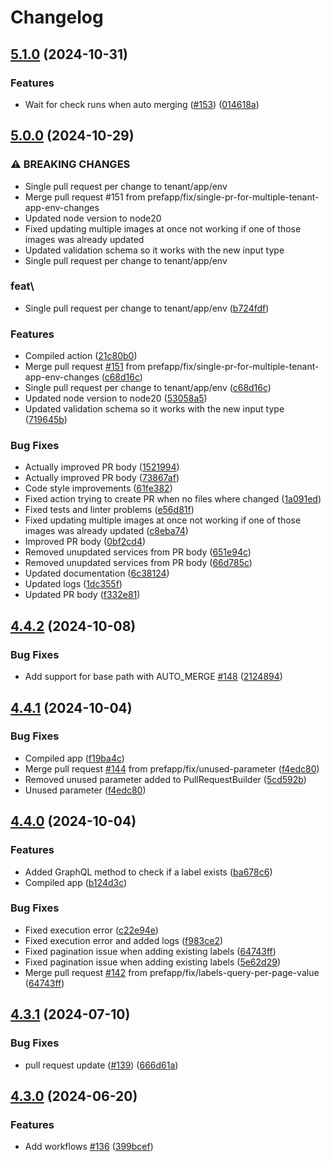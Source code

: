 # Changelog

## [5.1.0](https://github.com/prefapp/action-state-repo-update-image/compare/v5.0.0...v5.1.0) (2024-10-31)


### Features

* Wait for check runs when auto merging ([#153](https://github.com/prefapp/action-state-repo-update-image/issues/153)) ([014618a](https://github.com/prefapp/action-state-repo-update-image/commit/014618a60af45180fd1b9913470074e8281a1f45))

## [5.0.0](https://github.com/prefapp/action-state-repo-update-image/compare/v4.4.2...v5.0.0) (2024-10-29)


### ⚠ BREAKING CHANGES

* Single pull request per change to tenant/app/env
* Merge pull request #151 from prefapp/fix/single-pr-for-multiple-tenant-app-env-changes
* Updated node version to node20
* Fixed updating multiple images at once not working if one of those images was already updated
* Updated validation schema so it works with the new input type
* Single pull request per change to tenant/app/env

### feat\

* Single pull request per change to tenant/app/env ([b724fdf](https://github.com/prefapp/action-state-repo-update-image/commit/b724fdfbf5b4b1584358c416395a29fb8b3dc845))


### Features

* Compiled action ([21c80b0](https://github.com/prefapp/action-state-repo-update-image/commit/21c80b08f2437ff66bf0ecd78353f01cccef8c0e))
* Merge pull request [#151](https://github.com/prefapp/action-state-repo-update-image/issues/151) from prefapp/fix/single-pr-for-multiple-tenant-app-env-changes ([c68d16c](https://github.com/prefapp/action-state-repo-update-image/commit/c68d16c6f6fee4b82f84757a84e46d471319d097))
* Single pull request per change to tenant/app/env ([c68d16c](https://github.com/prefapp/action-state-repo-update-image/commit/c68d16c6f6fee4b82f84757a84e46d471319d097))
* Updated node version to node20 ([53058a5](https://github.com/prefapp/action-state-repo-update-image/commit/53058a5f4b4f14107b95f70b924442ec44a19dac))
* Updated validation schema so it works with the new input type ([719645b](https://github.com/prefapp/action-state-repo-update-image/commit/719645bb1983e916a0ab58cc23a6271bde71962d))


### Bug Fixes

* Actually improved PR body ([1521994](https://github.com/prefapp/action-state-repo-update-image/commit/1521994ecd462699e550f4bca2843a488f7c4a20))
* Actually improved PR body ([73867af](https://github.com/prefapp/action-state-repo-update-image/commit/73867af678f094e11e6218eeb80270fb36d910f1))
* Code style improvements ([61fe382](https://github.com/prefapp/action-state-repo-update-image/commit/61fe382c9fa16856e18dbd38c33b052124c70d3c))
* Fixed action trying to create PR when no files where changed ([1a091ed](https://github.com/prefapp/action-state-repo-update-image/commit/1a091ed15c2e8d6cd3da931ae9ed3f7410c8e647))
* Fixed tests and linter problems ([e56d81f](https://github.com/prefapp/action-state-repo-update-image/commit/e56d81f30e06af2626768d959ac5dce1416d6f40))
* Fixed updating multiple images at once not working if one of those images was already updated ([c8eba74](https://github.com/prefapp/action-state-repo-update-image/commit/c8eba7495c2b1a3d26fdf2be05094f380b8c0d80))
* Improved PR body ([0bf2cd4](https://github.com/prefapp/action-state-repo-update-image/commit/0bf2cd4c35d1fd5decfedcde22e08756c3f56c70))
* Removed unupdated services from PR body ([651e94c](https://github.com/prefapp/action-state-repo-update-image/commit/651e94c6f59a66ee802c6d9b97a0b4f31264966c))
* Removed unupdated services from PR body ([66d785c](https://github.com/prefapp/action-state-repo-update-image/commit/66d785c5c49bb099639af66f3f7bfe1b39013a9e))
* Updated documentation ([6c38124](https://github.com/prefapp/action-state-repo-update-image/commit/6c38124bed7e893271e8c2cb03d2942339a02c25))
* Updated logs ([1dc355f](https://github.com/prefapp/action-state-repo-update-image/commit/1dc355f5d54e209247cc9e38ffc370cccf99fccd))
* Updated PR body ([f332e81](https://github.com/prefapp/action-state-repo-update-image/commit/f332e816498faefd578ed8a740a372c6ea9d9697))

## [4.4.2](https://github.com/prefapp/action-state-repo-update-image/compare/v4.4.1...v4.4.2) (2024-10-08)


### Bug Fixes

* Add support for base path with AUTO_MERGE [#148](https://github.com/prefapp/action-state-repo-update-image/issues/148) ([2124894](https://github.com/prefapp/action-state-repo-update-image/commit/21248942790692ef27b36309fcaac42edb9e269f))

## [4.4.1](https://github.com/prefapp/action-state-repo-update-image/compare/v4.4.0...v4.4.1) (2024-10-04)


### Bug Fixes

* Compiled app ([f19ba4c](https://github.com/prefapp/action-state-repo-update-image/commit/f19ba4c6396fcc6ecb0ac7ab795be724ad91336f))
* Merge pull request [#144](https://github.com/prefapp/action-state-repo-update-image/issues/144) from prefapp/fix/unused-parameter ([f4edc80](https://github.com/prefapp/action-state-repo-update-image/commit/f4edc806d5f89fcb2f7e80c743877f247e3b6207))
* Removed unused parameter added to PullRequestBuilder ([5cd592b](https://github.com/prefapp/action-state-repo-update-image/commit/5cd592b751ed5e341e097334d47c65afb147515c))
* Unused parameter ([f4edc80](https://github.com/prefapp/action-state-repo-update-image/commit/f4edc806d5f89fcb2f7e80c743877f247e3b6207))

## [4.4.0](https://github.com/prefapp/action-state-repo-update-image/compare/v4.3.1...v4.4.0) (2024-10-04)


### Features

* Added GraphQL method to check if a label exists ([ba678c6](https://github.com/prefapp/action-state-repo-update-image/commit/ba678c65c2050d34073d2ea3fae4e74392515c61))
* Compiled app ([b124d3c](https://github.com/prefapp/action-state-repo-update-image/commit/b124d3cdbee6a5fb11ab053d48dcb0ea716e6135))


### Bug Fixes

* Fixed execution error ([c22e94e](https://github.com/prefapp/action-state-repo-update-image/commit/c22e94e29909b92cba6190a7d88e7ea2f1153b4c))
* Fixed execution error and added logs ([f983ce2](https://github.com/prefapp/action-state-repo-update-image/commit/f983ce2b2f5e8e4e428c89c88447da7224f1d868))
* Fixed pagination issue when adding existing labels ([64743ff](https://github.com/prefapp/action-state-repo-update-image/commit/64743ffb61d8e422497f9c9962298fac2c54a959))
* Fixed pagination issue when adding existing labels ([5e62d29](https://github.com/prefapp/action-state-repo-update-image/commit/5e62d29b99e17876c896fb36ca965b70640265b1))
* Merge pull request [#142](https://github.com/prefapp/action-state-repo-update-image/issues/142) from prefapp/fix/labels-query-per-page-value ([64743ff](https://github.com/prefapp/action-state-repo-update-image/commit/64743ffb61d8e422497f9c9962298fac2c54a959))

## [4.3.1](https://github.com/prefapp/action-state-repo-update-image/compare/v4.3.0...v4.3.1) (2024-07-10)


### Bug Fixes

* pull request update ([#139](https://github.com/prefapp/action-state-repo-update-image/issues/139)) ([666d61a](https://github.com/prefapp/action-state-repo-update-image/commit/666d61a8435e47e9f985600817064fe255f4f4d8))

## [4.3.0](https://github.com/prefapp/action-state-repo-update-image/compare/v4.2.0...v4.3.0) (2024-06-20)


### Features

* Add workflows [#136](https://github.com/prefapp/action-state-repo-update-image/issues/136) ([399bcef](https://github.com/prefapp/action-state-repo-update-image/commit/399bcef23f3a55cee57ba83c1ac1041a4279c0ac))
